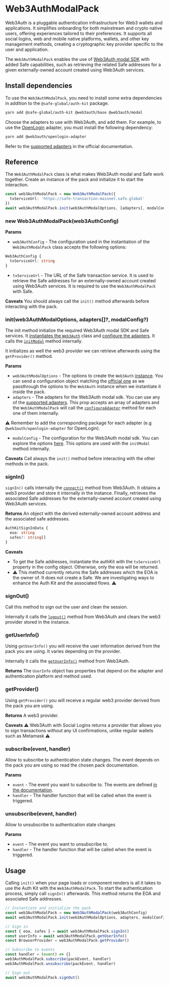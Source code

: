 # Web3AuthModalPack

Web3Auth is a pluggable authentication infrastructure for Web3 wallets and applications. It simplifies onboarding for both mainstream and crypto native users, offering experiences tailored to their preferences. It supports all social logins, web and mobile native platforms, wallets, and other key management methods, creating a cryptographic key provider specific to the user and application.

The `Web3AuthModalPack` enables the use of [Web3Auth modal SDK](https://web3auth.io/docs/sdk/pnp/web/modal) with added Safe capabilities, such as retrieving the related Safe addresses for a given externally-owned account created using Web3Auth services.

## Install dependencies

To use the `Web3AuthModalPack`, you need to install some extra dependencies in addition to the `@safe-global/auth-kit` package.

```bash
yarn add @safe-global/auth-kit @web3auth/base @web3auth/modal
```

Choose the adapters to use with Web3Auth, and add them. For example, to use the [OpenLogin](https://web3auth.io/docs/sdk/pnp/web/adapters/openlogin) adapter, you must install the following dependency:

```bash
yarn add @web3auth/openlogin-adapter
```

Refer to the [supported adapters](https://web3auth.io/docs/sdk/pnp/web/adapters/#currently-available-wallet-adapters) in the official documentation.

## Reference

The `Web3AuthModalPack` class is what makes Web3Auth modal and Safe work together. Create an instance of the pack and initialize it to start the interaction.

```typescript
const web3AuthModalPack = new Web3AuthModalPack({
  txServiceUrl: 'https://safe-transaction-mainnet.safe.global'
})
await web3AuthModalPack.init(web3AuthModalOptions, [adapters], modalConfig)
```


### new Web3AuthModalPack(web3AuthConfig)

**Params**

- `web3AuthConfig` - The configuration used in the instantiation of the `Web3AuthModalPack` class accepts the following options:

```typescript
Web3AuthConfig {
  txServiceUrl: string
}
```
- `txServiceUrl` - The URL of the Safe transaction service. It is used to retrieve the Safe addresses for an externally-owned account created using Web3Auth services. It is required to use the `Web3AuthModalPack` with Safe.

**Caveats**
You should always call the `init()` method afterwards before interacting with the pack.

### init(web3AuthModalOptions, adapters[]?, modalConfig?)

The init method initialize the required Web3Auth modal SDK and Safe services. It [instantiates the `Web3Auth`](https://web3auth.io/docs/quick-start?product=Plug+and+Play&sdk=Plug+and+Play+Web+Modal+SDK&platform=React#3-initialize-web3auth-for-your-preferred-blockchain) class and [configure the adapters](https://web3auth.io/docs/sdk/pnp/web/no-modal/initialize#configureadapteradapter). It calls the [`initModal`](https://web3auth.io/docs/sdk/pnp/web/modal/whitelabel#initmodal) method internally.

It initializes as well the web3 provider we can retrieve afterwards using the `getProvider()` method.

**Params**

- `web3AuthModalOptions` - The options to create the `Web3Auth` [instance](https://web3auth.io/docs/sdk/pnp/web/modal/initialize#instantiating-web3auth). You can send a configuration object matching the [official one](https://web3auth.io/docs/sdk/pnp/web/modal/initialize#web3authoptions) as we passthrough the options to the `Web3Auth` instance when we instantiate it inside the pack.
- `adapters` - The adapters for the Web3Auth modal sdk. You can use any of the [supported adapters](https://web3auth.io/docs/sdk/pnp/web/adapters/). This prop accepts an array of adapters and the `Web3AuthModalPack` will call the [`configureAdapter`](https://web3auth.io/docs/sdk/pnp/web/no-modal/initialize#configureadapteradapter) method for each one of them internally.

⚠️ Remember to add the corresponding package for each adapter (e.g `@web3auth/openlogin-adapter` for OpenLogin).

- `modalConfig` - The configuration for the Web3Auth modal sdk. You can explore the options [here](https://web3auth.io/docs/sdk/pnp/web/modal/whitelabel#initmodal). This options are used with the `initModal` method internally.

**Caveats**
Call always the `init()` method before interacting with the other methods in the pack.

### signIn()

`signIn()` calls internally the [`connect()`](https://web3auth.io/docs/sdk/pnp/web/modal/usage#connect) method from Web3Auth. It obtains a web3 provider and store it internally in the instance. Finally, retrieves the associated Safe addresses for the externally-owned account created using Web3Auth services.

**Returns**
An object with the derived externally-owned account address and the associated safe addresses.

```typescript
AuthKitSignInData {
  eoa: string
  safes?: string[]
}
```

**Caveats**

- To get the Safe addresses, instantiate the authKit with the `txServiceUrl` property in the config object. Otherwise, only the eoa will be returned.
- ⚠️ This method currently returns the Safe addresses which the EOA is the owner of. It does not create a Safe. We are investigating ways to enhance the Auth Kit and the associated flows. ⚠️

### signOut()

Call this method to sign out the user and clean the session.

Internally it calls the [`logout()`](https://web3auth.io/docs/sdk/pnp/web/modal/usage#web3authlogout) method from Web3Auth and clears the web3 provider stored in the instance.

### getUserInfo()

Using `getUserInfo()` you will receive the user information derived from the pack you are using. It varies depending on the provider.

Internally it calls the [`getUserInfo()`](https://web3auth.io/docs/sdk/pnp/web/modal/usage#getuserinfo) method from Web3Auth.

**Returns**
The `UserInfo` object has properties that depend on the adapter and authentication platform and method used.

### getProvider()

Using `getProvider()` you will receive a regular web3 provider derived from the pack you are using.

**Returns**
A web3 provider.

**Caveats**
⚠️ Web3Auth with Social Logins returns a provider that allows you to sign transactions without any UI confirmations, unlike regular wallets such as Metamask ⚠️

### subscribe(event, handler)

Allow to subscribe to authentication state changes. The event depends on the pack you are using so read the chosen pack documentation.

**Params**

- `event` - The event you want to subscribe to. The events are defined [in the documentation](https://web3auth.io/docs/sdk/pnp/web/no-modal/initialize#subscribing-the-lifecycle-events).
- `handler` - The handler function that will be called when the event is triggered.

### unsubscribe(event, handler)

Allow to unsubscribe to authentication state changes

**Params**

- `event` - The event you want to unsubscribe to.
- `handler` - The handler function that will be called when the event is triggered.

## Usage

Calling `init()` when your page loads or component renders is all it takes to use the Auth Kit with the `Web3AuthModalPack`. To start the authentication process, simply call `signIn()` afterwards. This method returns the EOA and associated Safe addresses.

```typescript
// Instantiate and initialize the pack
const web3AuthModalPack = new Web3AuthModalPack(web3AuthConfig)
await web3AuthModalPack.init(web3AuthModalOptions, adapters, modalConfig)

// Sign in
const { eoa, safes } = await web3AuthModalPack.signIn()
const userInfo = await web3AuthModalPack.getUserInfo()
const BrowserProvider = web3AuthModalPack.getProvider()

// Subscribe to events
const handler = (event) => {}
web3AuthModalPack.subscribe(packEvent, handler)
web3AuthModalPack.unsubscribe(packEvent, handler)

// Sign out
await web3AuthModalPack.signOut()
```